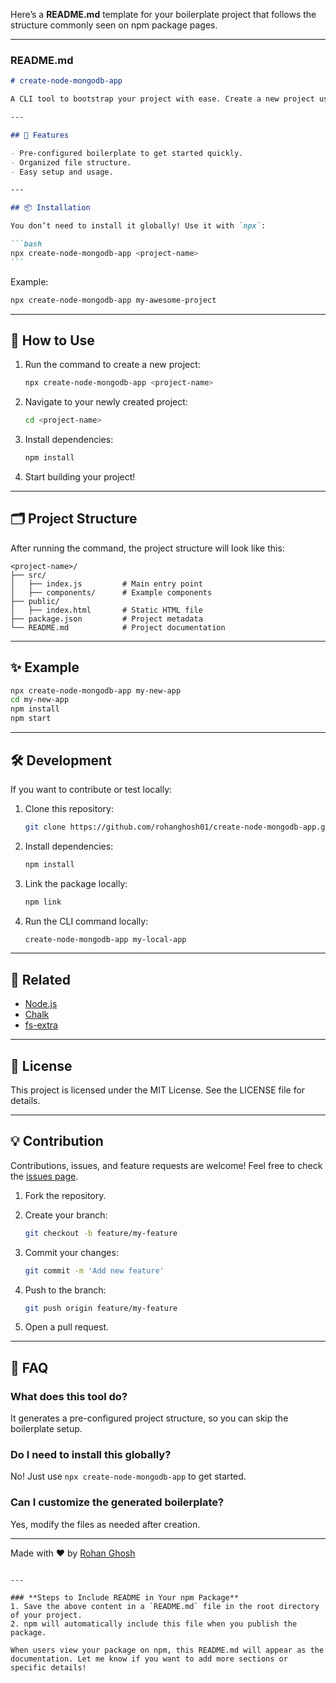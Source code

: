 Here’s a **README.md** template for your boilerplate project that follows the structure commonly seen on npm package pages.

---

### **README.md**

````markdown
# create-node-mongodb-app

A CLI tool to bootstrap your project with ease. Create a new project using this boilerplate in seconds.

---

## 🚀 Features

- Pre-configured boilerplate to get started quickly.
- Organized file structure.
- Easy setup and usage.

---

## 📦 Installation

You don’t need to install it globally! Use it with `npx`:

```bash
npx create-node-mongodb-app <project-name>
```
````

Example:

```bash
npx create-node-mongodb-app my-awesome-project
```

---

## 📖 How to Use

1. Run the command to create a new project:

   ```bash
   npx create-node-mongodb-app <project-name>
   ```

2. Navigate to your newly created project:

   ```bash
   cd <project-name>
   ```

3. Install dependencies:

   ```bash
   npm install
   ```

4. Start building your project!

---

## 🗂️ Project Structure

After running the command, the project structure will look like this:

```
<project-name>/
├── src/
│   ├── index.js         # Main entry point
│   ├── components/      # Example components
├── public/
│   ├── index.html       # Static HTML file
├── package.json         # Project metadata
└── README.md            # Project documentation
```

---

## ✨ Example

```bash
npx create-node-mongodb-app my-new-app
cd my-new-app
npm install
npm start
```

---

## 🛠️ Development

If you want to contribute or test locally:

1. Clone this repository:

   ```bash
   git clone https://github.com/rohanghosh01/create-node-mongodb-app.git
   ```

2. Install dependencies:

   ```bash
   npm install
   ```

3. Link the package locally:

   ```bash
   npm link
   ```

4. Run the CLI command locally:
   ```bash
   create-node-mongodb-app my-local-app
   ```

---

## 🔗 Related

- [Node.js](https://nodejs.org)
- [Chalk](https://www.npmjs.com/package/chalk)
- [fs-extra](https://www.npmjs.com/package/fs-extra)

---

## 📝 License

This project is licensed under the MIT License. See the LICENSE file for details.

---

## 💡 Contribution

Contributions, issues, and feature requests are welcome! Feel free to check the [issues page](https://github.com/rohanghosh01/create-node-mongodb-app/issues).

1. Fork the repository.
2. Create your branch:

   ```bash
   git checkout -b feature/my-feature
   ```

3. Commit your changes:

   ```bash
   git commit -m 'Add new feature'
   ```

4. Push to the branch:

   ```bash
   git push origin feature/my-feature
   ```

5. Open a pull request.

---

## 🙋 FAQ

### What does this tool do?

It generates a pre-configured project structure, so you can skip the boilerplate setup.

### Do I need to install this globally?

No! Just use `npx create-node-mongodb-app` to get started.

### Can I customize the generated boilerplate?

Yes, modify the files as needed after creation.

---

Made with ❤️ by [Rohan Ghosh](https://github.com/rohanghosh01)

```

---

### **Steps to Include README in Your npm Package**
1. Save the above content in a `README.md` file in the root directory of your project.
2. npm will automatically include this file when you publish the package.

When users view your package on npm, this README.md will appear as the documentation. Let me know if you want to add more sections or specific details!
```
